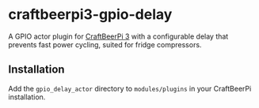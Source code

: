 # craftbeerpi3-gpio-delay

A GPIO actor plugin for [CraftBeerPi 3](https://github.com/manuel83/craftbeerpi3)
with a configurable delay that prevents fast power cycling, suited for fridge compressors.

## Installation

Add the `gpio_delay_actor` directory to `modules/plugins` in your CraftBeerPi installation.
